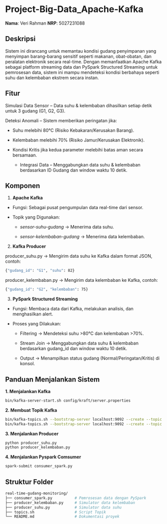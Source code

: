 # Project-Big-Data_Apache-Kafka

**Nama**: Veri Rahman
**NRP**: 5027231088

## **Deskripsi**

Sistem ini dirancang untuk memantau kondisi gudang penyimpanan yang menyimpan barang-barang sensitif seperti makanan, obat-obatan, dan peralatan elektronik secara real-time. Dengan memanfaatkan Apache Kafka sebagai platform streaming data dan PySpark Structured Streaming untuk pemrosesan data, sistem ini mampu mendeteksi kondisi berbahaya seperti suhu dan kelembaban ekstrem secara instan.

## **Fitur**

Simulasi Data Sensor – Data suhu & kelembaban dihasilkan setiap detik untuk 3 gudang (G1, G2, G3).

Deteksi Anomali – Sistem memberikan peringatan jika:

- Suhu melebihi 80°C (Risiko Kebakaran/Kerusakan Barang).
  
- Kelembaban melebihi 70% (Risiko Jamur/Kerusakan Elektronik).
  
- Kondisi Kritis jika kedua parameter melebihi batas aman secara bersamaan.
  
  - Integrasi Data – Menggabungkan data suhu & kelembaban berdasarkan ID Gudang dan window waktu 10 detik.
 
## **Komponen**

1. **Apache Kafka**

- Fungsi: Sebagai pusat pengumpulan data real-time dari sensor.

- Topik yang Digunakan:

  - *sensor-suhu-gudang* → Menerima data suhu.

  - *sensor-kelembaban-gudang* → Menerima data kelembaban.

2. **Kafka Producer**
   
producer_suhu.py → Mengirim data suhu ke Kafka dalam format JSON, contoh:
```bash
{"gudang_id": "G1", "suhu": 82}
```

producer_kelembaban.py → Mengirim data kelembaban ke Kafka, contoh:
```bash
{"gudang_id": "G2", "kelembaban": 75}
```

3. **PySpark Structured Streaming**

- Fungsi: Membaca data dari Kafka, melakukan analisis, dan menghasilkan alert.

- Proses yang Dilakukan:

  - Filtering → Mendeteksi suhu >80°C dan kelembaban >70%.

  - Stream Join → Menggabungkan data suhu & kelembaban berdasarkan gudang_id dan window waktu 10 detik.

  - Output → Menampilkan status gudang (Normal/Peringatan/Kritis) di konsol.

## **Panduan Menjalankan Sistem**

**1. Menjalankan Kafka**

```bash
bin/kafka-server-start.sh config/kraft/server.properties
```
**2. Membuat Topik Kafka**

```bash
bin/kafka-topics.sh --bootstrap-server localhost:9092 --create --topic sensor-suhu-gudang --partitions 1 --replication-factor 1
bin/kafka-topics.sh --bootstrap-server localhost:9092 --create --topic sensor-kelembaban-gudang --partitions 1 --replication-factor 1
```

**3. Menjalankan Producer**

```bash
python producer_suhu.py  
python producer_kelembaban.py  
```

**4. Menjalankan Pyspark Comsumer**

```bash
spark-submit consumer_spark.py  
```

## **Struktur Folder**
```bash
real-time-gudang-monitoring/  
├── consumer_spark.py          # Pemrosesan data dengan PySpark 
├── producer_kelembaban.py     # Simulator data kelembaban  
├── producer_suhu.py           # Simulator data suhu 
├── topics.sh                  # Script Topik 
└── README.md                  # Dokumentasi proyek
```
